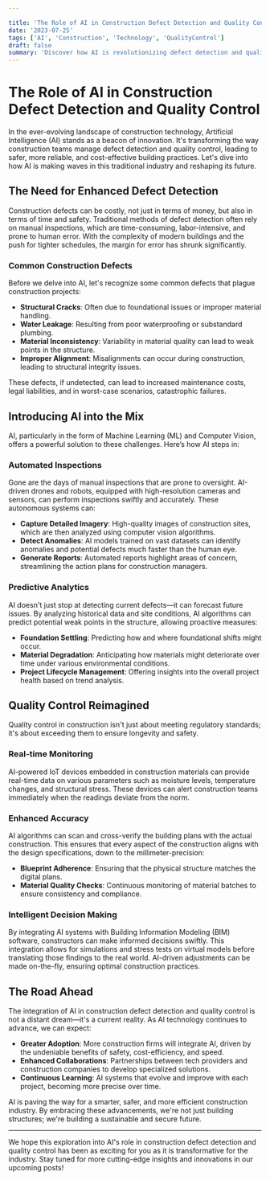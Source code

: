 ```yaml
---

title: 'The Role of AI in Construction Defect Detection and Quality Control'
date: '2023-07-25'
tags: ['AI', 'Construction', 'Technology', 'QualityControl']
draft: false
summary: 'Discover how AI is revolutionizing defect detection and quality control in the construction industry, ensuring safer and more reliable structures.'
---
```


# The Role of AI in Construction Defect Detection and Quality Control

In the ever-evolving landscape of construction technology, Artificial Intelligence (AI) stands as a beacon of innovation. It's transforming the way construction teams manage defect detection and quality control, leading to safer, more reliable, and cost-effective building practices. Let's dive into how AI is making waves in this traditional industry and reshaping its future.

## The Need for Enhanced Defect Detection

Construction defects can be costly, not just in terms of money, but also in terms of time and safety. Traditional methods of defect detection often rely on manual inspections, which are time-consuming, labor-intensive, and prone to human error. With the complexity of modern buildings and the push for tighter schedules, the margin for error has shrunk significantly.

### Common Construction Defects

Before we delve into AI, let's recognize some common defects that plague construction projects:

- **Structural Cracks**: Often due to foundational issues or improper material handling.
- **Water Leakage**: Resulting from poor waterproofing or substandard plumbing.
- **Material Inconsistency**: Variability in material quality can lead to weak points in the structure.
- **Improper Alignment**: Misalignments can occur during construction, leading to structural integrity issues.

These defects, if undetected, can lead to increased maintenance costs, legal liabilities, and in worst-case scenarios, catastrophic failures.

## Introducing AI into the Mix

AI, particularly in the form of Machine Learning (ML) and Computer Vision, offers a powerful solution to these challenges. Here’s how AI steps in:

### Automated Inspections

Gone are the days of manual inspections that are prone to oversight. AI-driven drones and robots, equipped with high-resolution cameras and sensors, can perform inspections swiftly and accurately. These autonomous systems can:

- **Capture Detailed Imagery**: High-quality images of construction sites, which are then analyzed using computer vision algorithms.
- **Detect Anomalies**: AI models trained on vast datasets can identify anomalies and potential defects much faster than the human eye.
- **Generate Reports**: Automated reports highlight areas of concern, streamlining the action plans for construction managers.

### Predictive Analytics

AI doesn't just stop at detecting current defects—it can forecast future issues. By analyzing historical data and site conditions, AI algorithms can predict potential weak points in the structure, allowing proactive measures:

- **Foundation Settling**: Predicting how and where foundational shifts might occur.
- **Material Degradation**: Anticipating how materials might deteriorate over time under various environmental conditions.
- **Project Lifecycle Management**: Offering insights into the overall project health based on trend analysis.

## Quality Control Reimagined

Quality control in construction isn't just about meeting regulatory standards; it's about exceeding them to ensure longevity and safety.

### Real-time Monitoring

AI-powered IoT devices embedded in construction materials can provide real-time data on various parameters such as moisture levels, temperature changes, and structural stress. These devices can alert construction teams immediately when the readings deviate from the norm.

### Enhanced Accuracy

AI algorithms can scan and cross-verify the building plans with the actual construction. This ensures that every aspect of the construction aligns with the design specifications, down to the millimeter-precision:

- **Blueprint Adherence**: Ensuring that the physical structure matches the digital plans.
- **Material Quality Checks**: Continuous monitoring of material batches to ensure consistency and compliance.

### Intelligent Decision Making

By integrating AI systems with Building Information Modeling (BIM) software, constructors can make informed decisions swiftly. This integration allows for simulations and stress tests on virtual models before translating those findings to the real world. AI-driven adjustments can be made on-the-fly, ensuring optimal construction practices.

## The Road Ahead

The integration of AI in construction defect detection and quality control is not a distant dream—it's a current reality. As AI technology continues to advance, we can expect:

- **Greater Adoption**: More construction firms will integrate AI, driven by the undeniable benefits of safety, cost-efficiency, and speed.
- **Enhanced Collaborations**: Partnerships between tech providers and construction companies to develop specialized solutions.
- **Continuous Learning**: AI systems that evolve and improve with each project, becoming more precise over time.

AI is paving the way for a smarter, safer, and more efficient construction industry. By embracing these advancements, we're not just building structures; we're building a sustainable and secure future.

---

We hope this exploration into AI's role in construction defect detection and quality control has been as exciting for you as it is transformative for the industry. Stay tuned for more cutting-edge insights and innovations in our upcoming posts!